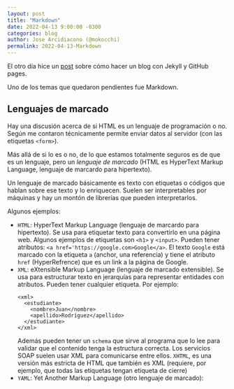 ```yaml
---
layout: post
title: "Markdown"
date: 2022-04-13 9:00:00 -0300
categories: blog
author: Jose Arcidiacono (@mokocchi)
permalink: 2022-04-13-Markdown
---
```


El otro día hice un [post](2022-04-08-Blog-Jekyll) sobre cómo hacer un blog con Jekyll y GitHub pages.

Uno de los temas que quedaron pendientes fue Markdown.

## Lenguajes de marcado

Hay una discusión acerca de si HTML es un lenguaje de programación o no. Según me contaron técnicamente permite enviar datos al servidor (con las etiquetas `<form>`).

Más allá de si lo es o no, de lo que estamos totalmente seguros es de que es un lenguaje, pero un *lenguaje de marcado* (HTML es HyperText Markup Language, lenguaje de marcardo para hipertexto).

Un lenguaje de marcado básicamente es texto con etiquetas o códigos que hablan sobre ese texto y lo enriquecen. Suelen ser interpretables por máquinas y hay un montón de librerías que pueden interpretarlos.

Algunos ejemplos:
- `HTML`: HyperText Markup Language (lenguaje de marcardo para hipertexto). Se usa para etiquetar texto para convertirlo en una página web. Algunos ejemplos de etiquetas son `<h1>` y `<input>`. Pueden tener atributos: `<a href='https://google.com>Google</a>`. El texto `Google` está marcado con la etiqueta `a` (anchor, una referencia) y tiene el atributo `href` (HyperRefrence) que es un link a la página de Google.
- `XML`: eXtensible Markup Language (lenguaje de marcado extensible). Se usa para estructurar texto en jerarquías para representar entidades con atributos. Pueden tener cualquier etiqueta. Por ejemplo:
  ``` 
  <xml>
    <estudiante>
      <nombre>Juan</nombre>
      <apellido>Rodríguez</apellido>
    </estudiante>
  </xml>
  ```
  Además pueden tener un `schema` que sirve al programa que lo lee para validar que el contenido tenga la estructura correcta. Los servicios SOAP suelen usar XML para comunicarse entre ellos. `XHTML`, es una versión más estricta de HTML que también es XML (requiere, por ejemplo, que todas las etiquetas tengan etiqueta de cierre)
- `YAML`: Yet Another Markup Language (otro lenguaje de marcado): 